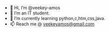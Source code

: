 - 👋 Hi, I’m @veekey-amos
- 🌱 I’m an IT student.
- 🌱 I’m currently learning python,c,htm,css,java.
- 📫 Reach me @ veekeyamos@gmail.com
<!---
veekey-amos/veekey-amos is a ✨ special ✨ repository because its `README.md` (this file) appears on your GitHub profile.
You can click the Preview link to take a look at your changes.
--->

